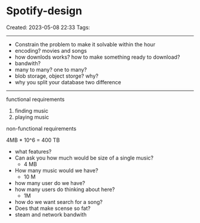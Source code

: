 # Spotify-design
Created: 2023-05-08 22:33
Tags: 
____
* Constrain the problem to make it solvable within the hour
* encoding? movies and songs
* how downlods works? how to make something ready to download?
* bandwith?
* many to many? one to many?
* blob storage, object storge? why?
* why you split your database two difference
___
functional requirements
1. finding music
2. playing music


non-functional requirements

4MB * 10^6 = 400 TB

* what features?
* Can ask you how much would be size of a single music?
	* 4 MB
* How many music would we have?
	* 10 M
* how many user do we have?
* how many users do thinking about here?
	* 1M
* how do we want search for a song?
* Does that make scense so fat?
* steam and network bandwith